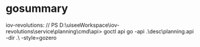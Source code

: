 # gosummary

iov-revolutions:
// PS D:\uiseeWorkspace\iov-revolutions\service\planning\cmd\api> goctl api go -api .\desc\planning.api -dir .\ -style=gozero
